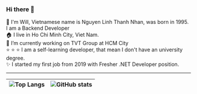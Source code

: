 ### Hi there 👋

<!--
**nhannguyen1295/nhannguyen1295** is a ✨ _special_ ✨ repository because its `README.md` (this file) appears on your GitHub profile.

Here are some ideas to get you started:

- 🔭 I’m currently working on ...
- 🌱 I’m currently learning ...
- 👯 I’m looking to collaborate on ...
- 🤔 I’m looking for help with ...
- 💬 Ask me about ...
- 📫 How to reach me: ...
- 😄 Pronouns: ...
- ⚡ Fun fact: ...
-->

:man: I'm Will, Vietnamese name is Nguyen Linh Thanh Nhan, was born in 1995. I am a Backend Developer  
:house: I live in Ho Chi Minh City, Viet Nam.  
🔭 I’m currently working on TVT Group at HCM City  
:star: :star: :star: I am a self-learning developer, that mean I don't have an university degree.  
:sparkles: I started my first job from 2019 with Fresher .NET Developer position. 

---
|![Top Langs](https://github-readme-stats.vercel.app/api/top-langs/?username=nguyenlinhthanhnhan&theme=radical)|![GitHub stats](https://github-readme-stats-ten-gilt.vercel.app/api?username=nguyenlinhthanhnhan&theme=radical&show_icons=true)|
| ------------- | ------------- |
